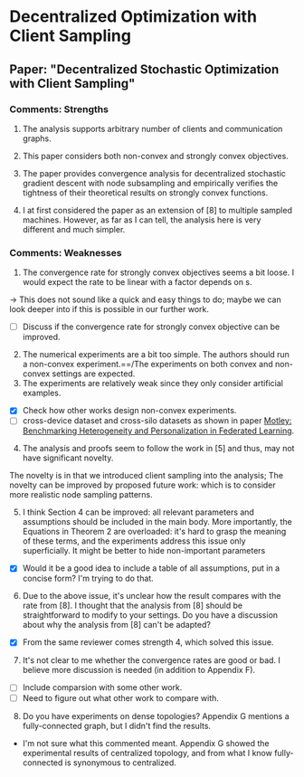 # Decentralized Optimization with Client Sampling

## Paper: "Decentralized Stochastic Optimization with Client Sampling"
### Comments: Strengths

1. The analysis supports arbitrary number of clients and communication graphs.

2. This paper considers both non-convex and strongly convex objectives.

3. The paper provides convergence analysis for decentralized stochastic gradient descent with node subsampling and empirically verifies the tightness of their theoretical results on strongly convex functions.

4. I at first considered the paper as an extension of [8] to multiple sampled machines. However, as far as I can tell, the analysis here is very different and much simpler.

### Comments: Weaknesses

1. The convergence rate for strongly convex objectives seems a bit loose. I would expect the rate to be linear with a factor depends on s.

-> This does not sound like a quick and easy things to do; maybe we can look deeper into if this is possible in our further work. 
- [ ] Discuss if the convergence rate for strongly convex objective can be improved. 

2. The numerical experiments are a bit too simple. The authors should run a non-convex experiment.==/The experiments on both convex and non-convex settings are expected.
3. The experiments are relatively weak since they only consider artificial examples.

- [x] Check how other works design non-convex experiments. 
- [ ] cross-device dataset and cross-silo datasets as shown in paper [Motley: Benchmarking Heterogeneity and Personalization in Federated Learning](https://arxiv.org/pdf/2206.09262.pdf). 

4. The analysis and proofs seem to follow the work in [5] and thus, may not have significant novelty.

The novelty is in that we introduced client sampling into the analysis; The novelty can be improved by proposed future work: which is to consider more realistic node sampling patterns. 

5. I think Section 4 can be improved: all relevant parameters and assumptions should be included in the main body. More importantly, the Equations in Theorem 2 are overloaded: it's hard to grasp the meaning of these terms, and the experiments address this issue only superficially. It might be better to hide non-important parameters

- [x] Would it be a good idea to include a table of all assumptions, put in a concise form? I'm trying to do that. 

6. Due to the above issue, it's unclear how the result compares with the rate from [8]. I thought that the analysis from [8] should be straightforward to modify to your settings. Do you have a discussion about why the analysis from [8] can't be adapted?

- [x] From the same reviewer comes strength 4, which solved this issue. 
 
7. It's not clear to me whether the convergence rates are good or bad. I believe more discussion is needed (in addition to Appendix F).

- [ ] Include comparsion with some other work. 
- [ ] Need to figure out what other work to compare with. 

8. Do you have experiments on dense topologies? Appendix G mentions a fully-connected graph, but I didn't find the results.

* I'm not sure what this commented meant. Appendix G showed the experimental results of centralized topology, and from what I know fully-connected is synonymous to centralized. 
